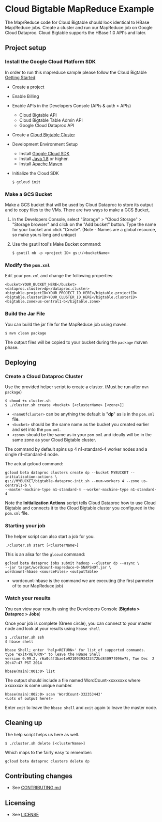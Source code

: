 # Cloud Bigtable MapReduce Example

The Map/Reduce code for Cloud Bigtable should look identical to HBase
Map/Reduce jobs. Create a cluster and run our MapReduce job on Google Cloud Dataproc.
Cloud Bigtable supports the HBase 1.0 API's and later.

## Project setup
### Install the Google Cloud Platform SDK

In order to run this mapreduce sample please follow the Cloud Bigtable [Getting Started](https://cloud.google.com/bigtable/docs/hbase-shell-quickstart#before_you_start)

  * Create a project
  * Enable Billing
  * Enable APIs in the Developers Console (APIs & auth > APIs)
    * Cloud Bigtable API
    * Cloud Bigtable Table Admin API
    * Google Cloud Dataproc API
  * Create a [Cloud Bigtable Cluster](https://cloud.google.com/bigtable/docs/creating-cluster)
  * Development Environment Setup
    * Install [Google Cloud SDK](https://cloud.google.com/sdk/)
    * Install [Java 1.8](http://www.oracle.com/technetwork/java/javase/downloads/index.html) or higher.
    * Install [Apache Maven](https://maven.apache.org/)
  * Initialize the Cloud SDK
  
    `$ gcloud init`

### Make a GCS Bucket

Make a GCS bucket that will be used by Cloud Dataproc to store its output and to copy
files to the VMs.  There are two ways to make a GCS Bucket, 

1. In the Developers Console, select "Storage" > "Cloud Storage" > "Storage
   browser" and click on the "Add bucket" button. Type the name for your
   bucket and click "Create".  (Note - Names are a global resource, so make
   yours long and unique) 
1. Use the gsutil tool's Make Bucket command:

    `$ gsutil mb -p <project ID> gs://<bucketName>`

### Modify the **`pom.xml`**

Edit your `pom.xml` and change the following properties:

    <bucket>YOUR_BUCKET_HERE</bucket>
    <dataproc.cluster>dp</dataproc.cluster>
    <bigtable.projectID>YOUR_PROJECT_ID_HERE</bigtable.projectID>
    <bigtable.clusterID>YOUR_CLUSTER_ID_HERE</bigtable.clusterID>
    <bigtable.zone>us-central1-b</bigtable.zone>

### Build the Jar File

You can build the jar file for the MapReduce job using maven.

    $ mvn clean package

The output files will be copied to your bucket during the `package` maven phase.

## Deploying

### Create a Cloud Dataproc Cluster

Use the provided helper script to create a cluster.  (Must be run after `mvn package`)

    $ chmod +x cluster.sh
    $ ./cluster.sh create <bucket> [<clusterName> [<zone>]]

* `<nameOfcluster>` can be anything the default is "**dp**" as is in the `pom.xml` file.
* `<bucket>` should be the same name as the bucket you created earlier and set into the `pom.xml`.
* `<zone>` should be the same as in your `pom.xml` and ideally will be in the same zone as your Cloud Bigtable cluster.

The command by default spins up 4 n1-standard-4 worker nodes and a single n1-standard-4 node.

The actual gcloud command:

    gcloud beta dataproc clusters create dp --bucket MYBUCKET --initialization-actions \
    gs://MYBUCKET/bigtable-dataproc-init.sh --num-workers 4 --zone us-central1-b \
    --master-machine-type n1-standard-4 --worker-machine-type n1-standard-4

Note the **Initialization Actions** script tells Cloud Dataproc how to use Cloud Bigtable and connects it to the Cloud Bigtable cluster you configured in the `pom.xml` file.

### Starting your job

The helper script can also start a job for you.

    ./cluster.sh start [<clusterName>]
    
This is an alisa for the `glcoud` command:

    gcloud beta dataproc jobs submit hadoop --cluster dp --async \
    --jar target/wordcount-mapreduce-0-SNAPSHOT.jar \
    wordcount-hbase <sourceFiles> <outputTable>
    
* wordcount-hbase is the command we are executing (the first parmeter of to our MapReduce job)

### Watch your results

You can view your results using the Developers Console (**Bigdata > Dataproc > Jobs**)
 
 Once your job is complete (Green circle), you can connect to your master node and look at your results using `hbase shell`

    $ ./cluster.sh ssh
    $ hbase shell

    hbase Shell; enter 'help<RETURN>' for list of supported commands.
    type "exit<RETURN>" to leave the HBase Shell
    version 0.99.2, r6a0c4f3bae1e92109393423472bd84097f096e75, Tue Dec  2 20:47:47 PST 2014

    hbase(main):001:0> list

The output should include a file named WordCount-xxxxxxxx where xxxxxxxx is some unique number.  

    hbase(main):002:0> scan 'WordCount-332353443'
    <Lots of output here!>

Enter `exit` to leave the `hbase shell` and `exit` again to leave the master node.

## Cleaning up

The help script helps us here as well.

    $ ./cluster.sh delete [<clusterName>]
    
Which maps to the fairly easy to remember:

    gcloud beta dataproc clusters delete dp

## Contributing changes

* See [CONTRIBUTING.md](../../CONTRIBUTING.md)

## Licensing

* See [LICENSE](../../LICENSE)
